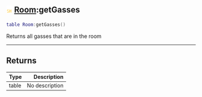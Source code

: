 ## ![shared](../../.gitbook/assets/shared.png) [Room](room):getGasses

```lua
table Room:getGasses()
```

Returns all gasses that are in the room

------
## Returns

| Type   | Description |
| ------ | ----------: |
| table | No description |

